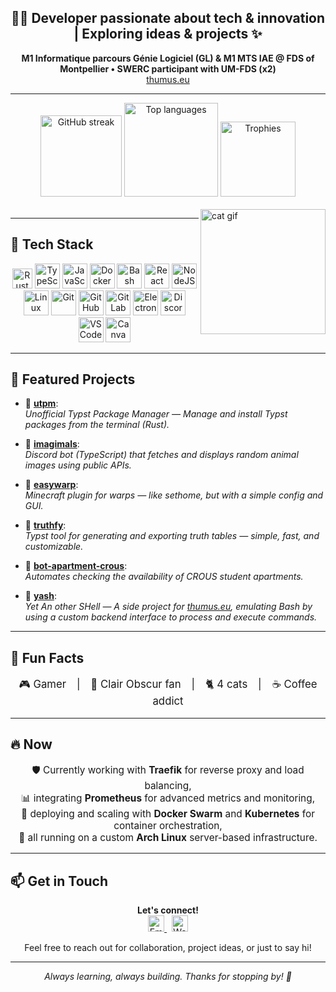 <h2 align="center">👨‍💻 Developer passionate about tech & innovation | Exploring ideas & projects ✨</h2>

<p align="center">
  <strong>M1 Informatique parcours Génie Logiciel (GL) & M1 MTS IAE @ FDS of Montpellier • SWERC participant with UM-FDS (x2)</strong><br>
  <a href="https://thumus.eu">thumus.eu</a>
</p>

---

<div align="center">
  <img src="https://streak-stats.demolab.com?user=thumuss&locale=en&mode=daily&theme=dark&hide_border=true&border_radius=5&date_format=j/n[/Y]" height="130" alt="GitHub streak" />
  <img src="https://github-readme-stats.vercel.app/api/top-langs?username=thumuss&locale=en&hide_title=true&layout=compact&card_width=320&langs_count=5&theme=dark&hide_border=true" height="150" alt="Top languages" />
  <img src="https://github-profile-trophy.vercel.app/?username=thumuss&theme=onedark&margin-w=10&no-frame=true&column=3" height="120" alt="Trophies" />
</div>

<br>

<img align="right" height="200" src="https://media.tenor.com/K_75XqYil5MAAAAM/cat-kitten.gif" alt="cat gif"/>

---

## 🚀 Tech Stack

<div align="center">
  <img src="https://img.shields.io/badge/Rust-000?logo=rust&logoColor=white&style=for-the-badge" height="32" alt="Rust" />
  <img src="https://cdn.jsdelivr.net/gh/devicons/devicon/icons/typescript/typescript-original.svg" height="40" alt="TypeScript" />
  <img src="https://cdn.jsdelivr.net/gh/devicons/devicon/icons/javascript/javascript-original.svg" height="40" alt="JavaScript" />
  <img src="https://cdn.jsdelivr.net/gh/devicons/devicon/icons/docker/docker-original.svg" height="40" alt="Docker" />
  <img src="https://cdn.jsdelivr.net/gh/devicons/devicon/icons/bash/bash-original.svg" height="40" alt="Bash" />
  <img src="https://cdn.jsdelivr.net/gh/devicons/devicon/icons/react/react-original.svg" height="40" alt="React" />
  <img src="https://cdn.jsdelivr.net/gh/devicons/devicon/icons/nodejs/nodejs-original.svg" height="40" alt="NodeJS" />
  <img src="https://cdn.jsdelivr.net/gh/devicons/devicon/icons/linux/linux-original.svg" height="40" alt="Linux" />
  <img src="https://cdn.jsdelivr.net/gh/devicons/devicon/icons/git/git-original.svg" height="40" alt="Git" />
  <img src="https://cdn.jsdelivr.net/gh/devicons/devicon/icons/github/github-original.svg" height="40" alt="GitHub" />
  <img src="https://cdn.jsdelivr.net/gh/devicons/devicon/icons/gitlab/gitlab-original.svg" height="40" alt="GitLab" />
  <img src="https://cdn.jsdelivr.net/gh/devicons/devicon/icons/electron/electron-original.svg" height="40" alt="Electron" />
  <img src="https://cdn.jsdelivr.net/gh/devicons/devicon/icons/discordjs/discordjs-original.svg" height="40" alt="DiscordJS" />
  <img src="https://cdn.jsdelivr.net/gh/devicons/devicon/icons/vscode/vscode-original.svg" height="40" alt="VSCode" />
  <img src="https://cdn.jsdelivr.net/gh/devicons/devicon/icons/canva/canva-original.svg" height="40" alt="Canva" />
</div>

---

## 🌟 Featured Projects

- 🦀 [**utpm**](https://github.com/typst-community/utpm): <br>
  <em>Unofficial Typst Package Manager — Manage and install Typst packages from the terminal (Rust).</em>

- 🐾 [**imagimals**](https://github.com/Thumuss/imagimals): <br>
  <em>Discord bot (TypeScript) that fetches and displays random animal images using public APIs.</em>

- 🧭 [**easywarp**](https://github.com/Thumuss/easywarp): <br>
  <em>Minecraft plugin for warps — like sethome, but with a simple config and GUI.</em>

- 🔷 [**truthfy**](https://github.com/Thumuss/truthfy): <br>
  <em>Typst tool for generating and exporting truth tables — simple, fast, and customizable.</em>

- 🏢 [**bot-apartment-crous**](https://github.com/Thumuss/bot-apartment-crous): <br>
  <em>Automates checking the availability of CROUS student apartments.</em>

- 🐚 [**yash**](https://github.com/Thumuss/yash): <br>
  <em>Yet An other SHell — A side project for <a href="https://thumus.eu">thumus.eu</a>, emulating Bash by using a custom backend interface to process and execute commands.</em>

---

## 🎲 Fun Facts

<p align="center" style="font-size:1.2em">
  🎮 Gamer | 👾 Clair Obscur fan | 🐈 4 cats | ☕ Coffee addict
</p>

---

## 🔥 Now

<p align="center" style="font-size:1.1em">
  🛡️ Currently working with <b>Traefik</b> for reverse proxy and load balancing,<br>
  📊 integrating <b>Prometheus</b> for advanced metrics and monitoring,<br>
  🐳 deploying and scaling with <b>Docker Swarm</b> and <b>Kubernetes</b> for container orchestration,<br>
  🎩 all running on a custom <b>Arch Linux</b> server-based infrastructure.<br>
</p>

---

## 📫 Get in Touch

<div align="center">
  <b>Let's connect!</b><br>
  <a href="mailto:contact@thumus.eu" target="_blank">
    <img src="https://img.shields.io/badge/Email%20me-D14836?style=for-the-badge&logo=gmail&logoColor=white" height="26" alt="Email" />
  </a>
  &nbsp;
  <a href="https://thumus.eu" target="_blank">
    <img src="https://img.shields.io/badge/🌐%20Visit%20my%20website-009e51?style=for-the-badge&logo=firefox-browser&logoColor=white" height="26" alt="Website" />
  </a>
</div>
<p align="center">
  Feel free to reach out for collaboration, project ideas, or just to say hi!
</p>

---

<p align="center">
  <em>Always learning, always building. Thanks for stopping by! 🌱</em>
</p>
